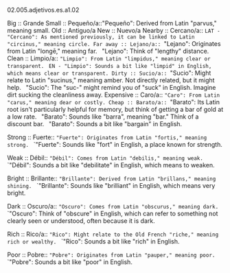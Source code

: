 02.005.adjetivos.es.a1.02

Big :: Grande
Small :: Pequeño/a::"Pequeño": Derived from Latin "parvus," meaning small.
Old :: Antiguo/a
New :: Nuevo/a
Nearby :: Cercano/a::
`LAT - "Cercano": As mentioned previously, it can be linked to Latin "circinus," meaning circle.
Far away :: Lejano/a::
`"Lejano": Originates from Latin "longē," meaning far.
`
`"Lejano": Think of "lengthy" distance.
Clean :: Limpio/a::
`"Limpio": From Latin "limpidus," meaning clear or transparent.
`
`EN - "Limpio": Sounds a bit like "limpid" in English, which means clear or transparent.
Dirty :: Sucio/a::
`"Sucio": Might relate to Latin "sucinus," meaning amber. Not directly related, but it might help.
`
`"Sucio": The "suc-" might remind you of "suck" in English. Imagine dirt sucking the cleanliness away.
Expensive :: Caro/a::
`"Caro": From Latin "carus," meaning dear or costly.
Cheap :: Barato/a::
`"Barato": Its Latin root isn't particularly helpful for memory, but think of getting a bar of gold at a low rate.
`
`"Barato": Sounds like "barra", meaning "bar." Think of a discount bar.
`
`"Barato": Sounds a bit like "bargain" in English.

Strong :: Fuerte::
`"Fuerte": Originates from Latin "fortis," meaning strong.
`
`"Fuerte": Sounds like "fort" in English, a place known for strength.

Weak :: Débil::
`"Débil": Comes from Latin "debilis," meaning weak.
`
`"Débil": Sounds a bit like "debilitate" in English, which means to weaken.

Bright :: Brillante::
`"Brillante": Derived from Latin "brillans," meaning shining.
`
`"Brillante": Sounds like "brilliant" in English, which means very bright.

Dark :: Oscuro/a::
`"Oscuro": Comes from Latin "obscurus," meaning dark.
`
`"Oscuro": Think of "obscure" in English, which can refer to something not clearly seen or understood, often because it is dark.

Rich :: Rico/a::
`"Rico": Might relate to the Old French "riche," meaning rich or wealthy.
`
`"Rico": Sounds a bit like "rich" in English.

Poor :: Pobre::
`"Pobre": Originates from Latin "pauper," meaning poor.
`
`"Pobre": Sounds a bit like "poor" in English.
